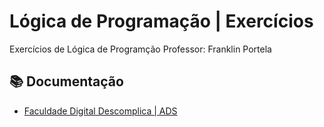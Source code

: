 # Lógica de Programação | Exercícios

Exercícios de Lógica de Programção 
Professor: Franklin Portela

## 📚 Documentação
- [Faculdade Digital Descomplica | ADS ](https://descomplica.com.br/faculdade/tecnologia/analise-e-desenvolvimento-de-sistemas/)
